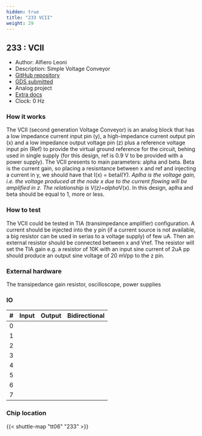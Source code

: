 ```yaml
---
hidden: true
title: "233 VCII"
weight: 29
---
```


## 233 : VCII

* Author: Alfiero Leoni
* Description: Simple Voltage Conveyor
* [GitHub repository](https://github.com/alfiero88/tt06-VCII)
* [GDS submitted](https://github.com/alfiero88/tt06-VCII/actions/runs/8752262339)
* Analog project
* [Extra docs](None)
* Clock: 0 Hz

<!---

This file is used to generate your project datasheet. Please fill in the information below and delete any unused
sections.

You can also include images in this folder and reference them in the markdown. Each image must be less than
512 kb in size, and the combined size of all images must be less than 1 MB.
-->


### How it works

The VCII (second generation Voltage Conveyor) is an analog block that has a low impedance current input pin (y), a high-impedance current output pin (x) and a low impedance output voltage pin (z) plus a reference voltage input pin (Ref) to provide the virtual ground reference for the circuit, behing used in single supply (for this design, ref is 0.9 V to be provided with a power supply). The VCII presents to main parameters: alpha and beta. Beta is the current gain, so placing a resisntance between x and ref and injecting a current in y, we should have that I(x) = beta*I(Y). Aplha is the voltage gain, i.e. the voltage produced at the node x due to the current flowing will be amplified in z. The relationship is V(z)=alpha*V(x). In this design, aplha and beta should be equal to 1, more or less.

### How to test

The VCII could be tested in TIA (transimpedance amplifier) configuration. A current should be injected into the y pin (if a current source is not available, a big resistor can be used in serias to a voltage supply) of few uA. Then an external resistor should be connected between x and Vref. The resistor will set the TIA gain e.g. a resistor of 10K with an input sine current of 2uA pp should produce an output sine voltage of 20 mVpp to the z pin.

### External hardware

The transipedance gain resistor, oscilloscope, power supplies


### IO

| # | Input          | Output         | Bidirectional   |
| - | -------------- | -------------- | --------------- |
| 0 |  |  |  |
| 1 |  |  |  |
| 2 |  |  |  |
| 3 |  |  |  |
| 4 |  |  |  |
| 5 |  |  |  |
| 6 |  |  |  |
| 7 |  |  |  |

### Chip location

{{< shuttle-map "tt06" "233" >}}

